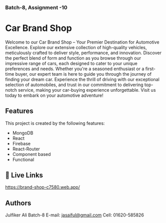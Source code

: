 ### Batch-8, Assignment -10
# Car Brand Shop
Welcome to our Car Brand Shop – Your Premier Destination for Automotive Excellence. Explore our extensive collection of high-quality vehicles, meticulously crafted to deliver style, performance, and innovation. Discover the perfect blend of form and function as you browse through our impressive range of cars, each designed to cater to your unique preferences and needs. Whether you're a seasoned enthusiast or a first-time buyer, our expert team is here to guide you through the journey of finding your dream car. Experience the thrill of driving with our exceptional selection of automobiles, and trust in our commitment to delivering top-notch service, making your car-buying experience unforgettable. Visit us today to embark on your automotive adventure!

## Features

This project is created by the following features:

- MongoDB
- React
- Firebase
- React-Router
- Component based
- Functional

## 🔗 Live Links
https://brand-shop-c7580.web.app/

## Authors
Julfiker Ali
Batch-8
E-mail: jasaiful@gmail.com
Cell: 01620-585826